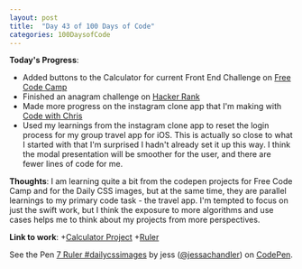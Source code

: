 ```yaml
---
layout: post
title:  "Day 43 of 100 Days of Code"
categories: 100DaysofCode
---
```

**Today's Progress**:
+ Added buttons to the Calculator for current Front End Challenge on [Free Code Camp](https://www.freecodecamp.com)
+ Finished an anagram challenge on [Hacker Rank](http://www.hackerrank.com) 
+ Made more progress on the instagram clone app that I'm making with [Code with Chris](https://codewithchris.com)
+ Used my learnings from the instagram clone app to reset the login process for my group travel app for iOS. This is actually so close to what I started with that I'm surprised I hadn't already set it up this way. I think the modal presentation will be smoother for the user, and there are fewer lines of code for me.

**Thoughts**: I am learning quite a bit from the codepen projects for Free Code Camp and for the Daily CSS images, but at the same time, they are parallel learnings to my primary code task - the travel app. I'm tempted to focus on just the swift work, but I think the exposure to more algorithms and use cases helps me to think about my projects from more perspectives.   

**Link to work**:
+[Calculator Project](https://codepen.io/jessachandler/pen/LjjgyP)
+[Ruler](https://codepen.io/jessachandler/pen/GvMjYV/")
<p data-height="265" data-theme-id="0" data-slug-hash="GvMjYV" data-default-tab="result" data-user="jessachandler" data-embed-version="2" data-pen-title="7 Ruler #dailycssimages" class="codepen">See the Pen <a href="https://codepen.io/jessachandler/pen/GvMjYV/">7 Ruler #dailycssimages</a> by jess (<a href="https://codepen.io/jessachandler">@jessachandler</a>) on <a href="https://codepen.io">CodePen</a>.</p>
<script async src="https://production-assets.codepen.io/assets/embed/ei.js"></script>
